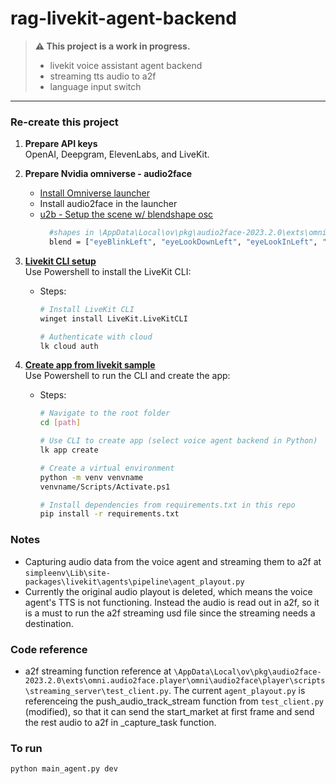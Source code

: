 # rag-livekit-agent-backend

> **⚠️ This project is a work in progress.**  
> - livekit voice assistant agent backend  
> - streaming tts audio to a2f  
> - language input switch  

---

### Re-create this project

1. **Prepare API keys**  
   OpenAI, Deepgram, ElevenLabs, and LiveKit.

2. **Prepare Nvidia omniverse - audio2face**
    - [Install Omniverse launcher](https://developer.nvidia.com/omniverse#section-getting-started)
    - Install audio2face in the launcher
    - [u2b - Setup the scene w/ blendshape osc](https://www.youtube.com/watch?v=y1wVykdmJNM)
        ```bash
          #shapes in \AppData\Local\ov\pkg\audio2face-2023.2.0\exts\omni.audio2face.exporter\omni\audio2face\exporter\scripts\faceSolerv.py
          blend = ["eyeBlinkLeft", "eyeLookDownLeft", "eyeLookInLeft", "eyeLookOutLeft", "eyeLookUpLeft", "eyeSquintLeft", "eyeWideLeft", "eyeBlinkRight", "eyeLookDownRight", "eyeLookInRight", "eyeLookOutRight", "eyeLookUpRight", "eyeSquintRight", "eyeWideRight", "jawForward", "jawLeft", "jawRight", "jawOpen", "mouthClose", "mouthFunnel", "mouthPucker", "mouthLeft", "mouthRight", "mouthSmileLeft", "mouthSmileRight", "mouthFrownLeft", "mouthFrownRight", "mouthDimpleLeft", "mouthDimpleRight", "mouthStretchLeft", "mouthStretchRight", "mouthRollLower", "mouthRollUpper", "mouthShrugLower", "mouthShrugUpper", "mouthPressLeft", "mouthPressRight", "mouthLowerDownLeft", "mouthLowerDownRight", "mouthUpperUpLeft", "mouthUpperUpRight", "browDownLeft", "browDownRight", "browInnerUp", "browOuterUpLeft", "browOuterUpRight", "cheekPuff", "cheekSquintLeft", "cheekSquintRight", "noseSneerLeft", "noseSneerRight", "tongueOut"]
        ```
            
3. **[Livekit CLI setup](https://docs.livekit.io/home/cli/cli-setup/)**  
   Use Powershell to install the LiveKit CLI:
   
   - Steps:
     ```bash
     # Install LiveKit CLI
     winget install LiveKit.LiveKitCLI

     # Authenticate with cloud
     lk cloud auth
     ```

4. **[Create app from livekit sample](https://docs.livekit.io/agents/quickstarts/voice-agent/)**  
   Use Powershell to run the CLI and create the app:

   - Steps:
     ```bash
     # Navigate to the root folder
     cd [path]

     # Use CLI to create app (select voice agent backend in Python)
     lk app create

     # Create a virtual environment
     python -m venv venvname
     venvname/Scripts/Activate.ps1

     # Install dependencies from requirements.txt in this repo
     pip install -r requirements.txt
     ```

### Notes
- Capturing audio data from the voice agent and streaming them to a2f at 
    `simpleenv\Lib\site-packages\livekit\agents\pipeline\agent_playout.py`
- Currently the original audio playout is deleted, which means the voice agent's TTS is not functioning. Instead the audio is read out in a2f, so it is a must to run the a2f streaming usd file since the streaming needs a destination.

### Code reference
- a2f streaming function reference at `\AppData\Local\ov\pkg\audio2face-2023.2.0\exts\omni.audio2face.player\omni\audio2face\player\scripts\streaming_server\test_client.py`. The current `agent_playout.py` is referenceing the push_audio_track_stream function from `test_client.py` (modified), so that it can send the start_market at first frame and send the rest audio to a2f in _capture_task function.

### To run

  ```bash
  python main_agent.py dev
  ```